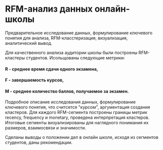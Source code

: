 # RFM-анализ данных онлайн-школы
Предварительное исследование данных, формулирование ключевого понятия для анализа, RFM-класстеризация, визуализация, аналитический вывод.

Для качественного анализа аудитории школы были построены RFM-кластеры студентов. Исольщованы следующие метрики: 
#### R - среднее время сдачи одного экзамена, 
#### F - завершаемость курсов,
#### M - среднее количество баллов, получаемое за экзамен.

Подробное описание исследования данных, формулирование ключевого понятия, что считсется "курсом", аргументация создания кластеров. Для каждого RFM-сегмента построены границы метрик recency, frequency и monetary, проведена интерпретация кластеров. 
Итоговые сегменты визуализированы для наглядного понимания их размеров, взаимосвязи и значимости.

Сделаны выводы о положении дел в онлайн школе, исходя из сегментов студентов, даны рекомендации.
